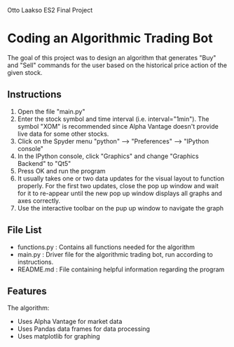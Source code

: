 Otto Laakso
ES2 Final Project

# Coding an Algorithmic Trading Bot

The goal of this project was to design an algorithm that generates "Buy" and "Sell" commands for the user based on the historical price action of the given stock.

## Instructions

1. Open the file "main.py"
2. Enter the stock symbol and time interval (i.e. interval="1min"). The symbol "XOM" is recommended since Alpha Vantage doesn't provide live data for some other stocks.
3. Click on the Spyder menu "python" --> "Preferences" --> "IPython console"
4. In the IPython console, click "Graphics" and change "Graphics Backend" to "Qt5"
5. Press OK and run the program
6. It usually takes one or two data updates for the visual layout to function properly. For the first two updates, close the pop up window and wait for it to re-appear until the new pop up window displays all graphs and axes correctly.
7. Use the interactive toolbar on the pup up window to navigate the graph

## File List

- functions.py : Contains all functions needed for the algorithm
- main.py : Driver file for the algorithmic trading bot, run according to instructions.
- README.md : File containing helpful information regarding the program

## Features

The algorithm:
- Uses Alpha Vantage for market data
- Uses Pandas data frames for data processing
- Uses matplotlib for graphing
